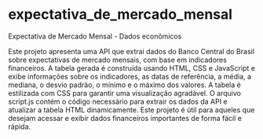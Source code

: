 # expectativa_de_mercado_mensal
Expectativa de Mercado Mensal - Dados econômicos 

Este projeto apresenta uma API que extrai dados do Banco Central do Brasil sobre expectativas de mercado mensais, com base em indicadores financeiros. A tabela gerada é construída usando HTML, CSS e JavaScript e exibe informações sobre os indicadores, as datas de referência, a média, a mediana, o desvio padrão, o mínimo e o máximo dos valores. A tabela é estilizada com CSS para garantir uma visualização agradável. O arquivo script.js contém o código necessário para extrair os dados da API e atualizar a tabela HTML dinamicamente. Este projeto é útil para aqueles que desejam acessar e exibir dados financeiros importantes de forma fácil e rápida.
